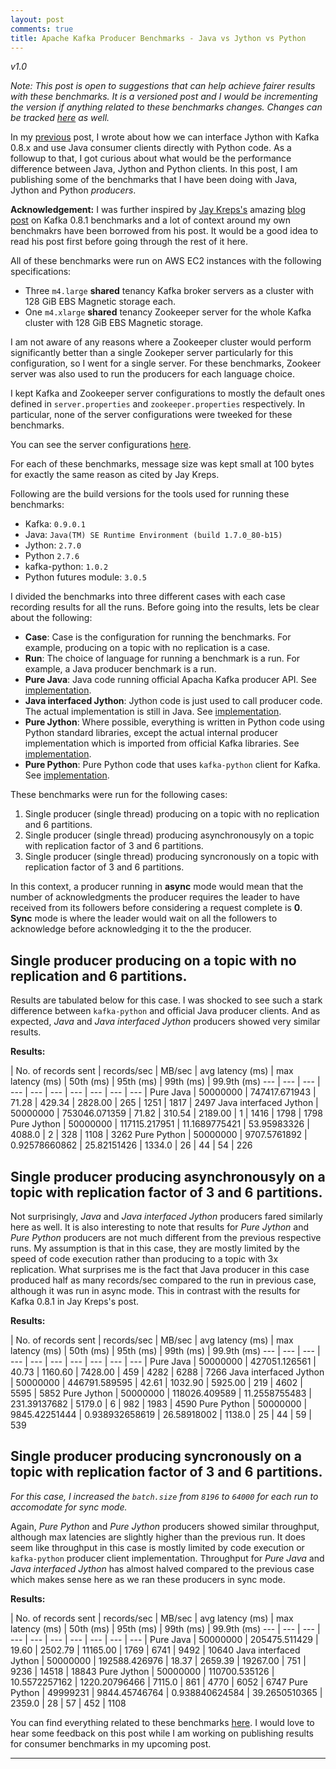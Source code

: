 ```yaml
---
layout: post
comments: true
title: Apache Kafka Producer Benchmarks - Java vs Jython vs Python
---
```

*v1.0*

*Note: This post is open to suggestions that can help achieve fairer results with these benchmarks. It is a versioned post and I would be incrementing the version if anything related to these benchmarks changes. Changes can be tracked [here](https://github.com/mrafayaleem/mrafayaleem.github.io) as well.*

In my [previous](http://mrafayaleem.com/2016/03/19/interfacing-jython-with-kafka/) post, I wrote about how we can interface Jython with Kafka 0.8.x and use Java consumer clients directly with Python code. As a followup to that, I got curious about what would be the performance difference between Java, Jython and Python clients. In this post, I am publishing some of the benchmarks that I have been doing with Java, Jython and Python *producers*. 

**Acknowledgement:** I was further inspired by [Jay Kreps's](https://twitter.com/jaykreps) amazing [blog post](https://engineering.linkedin.com/kafka/benchmarking-apache-kafka-2-million-writes-second-three-cheap-machines) on Kafka 0.8.1 benchmarks and a lot of context around my own benchmakrs have been borrowed from his post. It would be a good idea to read his post first before going through the rest of it here. 

All of these benchmarks were run on AWS EC2 instances with the following specifications:

- Three `m4.large` **shared** tenancy Kafka broker servers as a cluster with 128 GiB EBS Magnetic storage each.
- One `m4.xlarge` **shared** tenancy Zookeeper server for the whole Kafka cluster with 128 GiB EBS Magnetic storage.

I am not aware of any reasons where a Zookeeper cluster would perform significantly better than a single Zookeper server particularly for this configuration, so I went for a single server. For these benchmarks, Zookeer server was also used to run the producers for each language choice.

I kept Kafka and Zookeeper server configurations to mostly the default ones defined in `server.properties` and `zookeeper.properties` respectively. In particular, none of the server configurations were tweeked for these benchmarks.

You can see the server configurations [here](https://github.com/mrafayaleem/kafka-jython/tree/master/config).

For each of these benchmarks, message size was kept small at 100 bytes for exactly the same reason as cited by Jay Kreps.

Following are the build versions for the tools used for running these benchmarks:

- Kafka: `0.9.0.1`
- Java: `Java(TM) SE Runtime Environment (build 1.7.0_80-b15)`
- Jython: `2.7.0`
- Python `2.7.6`
- kafka-python: `1.0.2`
- Python futures module: `3.0.5`

I divided the benchmarks into three different cases with each case recording results for all the runs. Before going into the results, lets be clear about the following:

- **Case**: Case is the configuration for running the benchmarks. For example, producing on a topic with no replication is a case.
- **Run**: The choice of language for running a benchmark is a run. For example, a Java producer benchmark is a run.
- **Pure Java**: Java code running official Apacha Kafka producer API. See [implementation](https://github.com/mrafayaleem/kafka-jython/blob/master/benchmarks/src/main/java/kafkajython/benchmarks/ProducerPerformance.java).
- **Java interfaced Jython**: Jython code is just used to call producer code. The actual implementation is still in Java. See [implementation](https://github.com/mrafayaleem/kafka-jython/blob/master/benchmarks/src/main/jython/java_interfaced_jython_prodcuer.py).
- **Pure Jython**: Where possible, everything is written in Python code using Python standard libraries, except the actual internal producer implementation which is imported from official Kafka libraries. See [implementation](https://github.com/mrafayaleem/kafka-jython/blob/master/benchmarks/src/main/jython/producer_performance.py).
- **Pure Python**: Pure Python code that uses `kafka-python` client for Kafka. See [implementation](https://github.com/mrafayaleem/kafka-jython/blob/master/benchmarks/src/main/python/producer_performance.py).

These benchmarks were run for the following cases:

1. Single producer (single thread) producing on a topic with no replication and 6 partitions.
2. Single producer (single thread) producing asynchronousyly on a topic with replication factor of 3 and 6 partitions.
3. Single producer (single thread) producing syncronously on a topic with replication factor of 3 and 6 partitions.

In this context, a producer running in **async** mode would mean that the number of acknowledgments the producer requires the leader to have received from its followers before considering a request complete is **0**. **Sync** mode is where the leader would wait on all the followers to acknowledge before acknowledging it to the the producer.

## Single producer producing on a topic with no replication and 6 partitions.
Results are tabulated below for this case. I was shocked to see such a stark difference between `kafka-python` and official Java producer clients. And as expected, *Java* and *Java interfaced  Jython* producers showed very similar results.


**Results:**

 | No. of records sent | records/sec | MB/sec | avg latency (ms) | max latency (ms) | 50th (ms) | 95th (ms) | 99th (ms) | 99.9th (ms)
--- | --- | --- | --- | --- | --- | --- | --- | --- | --- |
Pure Java | 50000000 | 747417.671943 | 71.28 | 429.34 | 2828.00 | 265 | 1251 | 1817 | 2497
Java interfaced Jython | 50000000 | 753046.071359 | 71.82 | 310.54 | 2189.00 | 1 | 1416 | 1798 | 1798
Pure Jython | 50000000 | 117115.217951 | 11.1689775421 | 53.95983326 | 4088.0 | 2 | 328 | 1108 | 3262
Pure Python | 50000000 | 9707.5761892 | 0.92578660862 | 25.82151426 | 1334.0 | 26 | 44 | 54 | 226

## Single producer producing asynchronousyly on a topic with replication factor of 3 and 6 partitions.

Not surprisingly, *Java* and *Java interfaced Jython* producers fared similarly here as well. It is also interesting to note that results for *Pure Jython* and *Pure Python* producers are not much different from the previous respective runs. My assumption is that in this case, they are mostly limited by the speed of code execution rather than producing to a topic with 3x replication. What surprises me is the fact that Java producer in this case produced half as many records/sec compared to the run in previous case, although it was run in async mode. This in contrast with the results for Kafka 0.8.1 in Jay Kreps's post.

**Results:**

 | No. of records sent | records/sec | MB/sec | avg latency (ms) | max latency (ms) | 50th (ms) | 95th (ms) | 99th (ms) | 99.9th (ms)
--- | --- | --- | --- | --- | --- | --- | --- | --- | --- |
Pure Java | 50000000 | 427051.126561 | 40.73 | 1160.60 | 7428.00 | 459 | 4282 | 6288 | 7266
Java interfaced Jython | 50000000 | 446791.589595 | 42.61 | 1032.90 | 5925.00 | 219 | 4602 | 5595 | 5852
Pure Jython | 50000000 | 118026.409589 | 11.2558755483 | 231.39137682 | 5179.0 | 6 | 982 | 1983 | 4590
Pure Python | 50000000 | 9845.42251444 | 0.938932658619 | 26.58918002 | 1138.0 | 25 | 44 | 59 | 539

## Single producer producing syncronously on a topic with replication factor of 3 and 6 partitions.
*For this case, I increased the `batch.size` from `8196` to `64000` for each run to accomodate for sync mode.* 

Again, *Pure Python* and *Pure Jython* producers showed similar throughput, although max latencies are slightly higher than the previous run. It does seem like throughput in this case is mostly limited by code execution or `kafka-python` producer client implementation. Throughput for *Pure Java* and *Java interfaced Jython* has almost halved compared to the previous case which makes sense here as we ran these producers in sync mode.

**Results:**

 | No. of records sent | records/sec | MB/sec | avg latency (ms) | max latency (ms) | 50th (ms) | 95th (ms) | 99th (ms) | 99.9th (ms)
--- | --- | --- | --- | --- | --- | --- | --- | --- | --- |
Pure Java | 50000000 | 205475.511429 | 19.60 | 2502.79 | 11165.00 | 1769 | 6741 | 9492 | 10640
Java interfaced Jython | 50000000 | 192588.426976 | 18.37 | 2659.39 | 19267.00 | 751 | 9236 | 14518 | 18843
Pure Jython | 50000000 | 110700.535126 | 10.5572257162 | 1220.20796466 | 7115.0 | 861 | 4770 | 6052 | 6747
Pure Python | 49999231 | 9844.45746764 | 0.938840624584 | 39.2650510365 | 2359.0 | 28 | 57 | 452 | 1108


You can find everything related to these benchmarks [here](https://github.com/mrafayaleem/kafka-jython/tree/master/benchmarks). I would love to hear some feedback on this post while I am working on publishing results for consumer benchmarks in my upcoming post.

---
